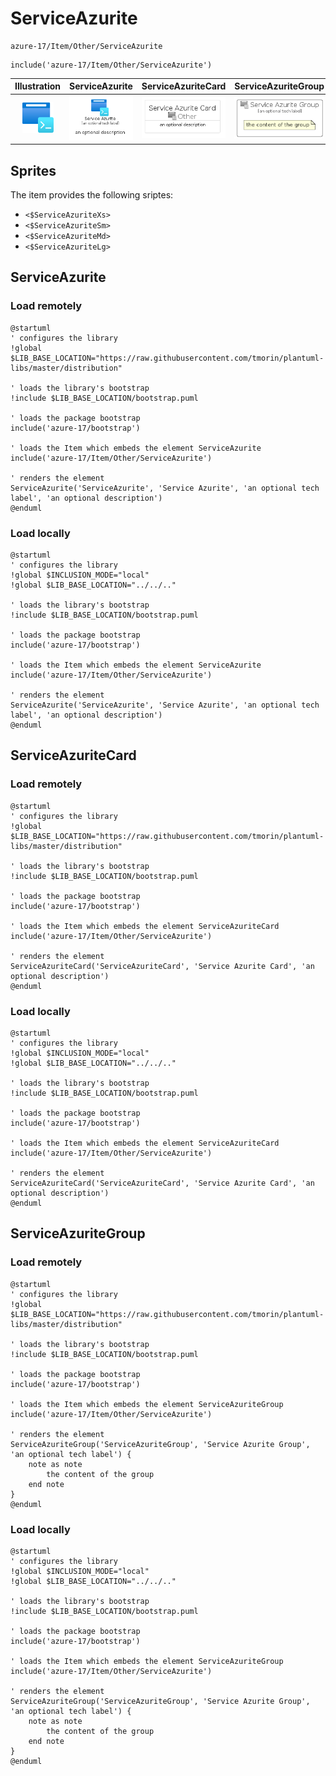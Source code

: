 # ServiceAzurite


```text
azure-17/Item/Other/ServiceAzurite
```

```text
include('azure-17/Item/Other/ServiceAzurite')
```



| Illustration | ServiceAzurite | ServiceAzuriteCard | ServiceAzuriteGroup |
| :---: | :---: | :---: | :---: |
| ![illustration for Illustration](../../../azure-17/Item/Other/ServiceAzurite.png) | ![illustration for ServiceAzurite](../../../azure-17/Item/Other/ServiceAzurite.Local.png) | ![illustration for ServiceAzuriteCard](../../../azure-17/Item/Other/ServiceAzuriteCard.Local.png) | ![illustration for ServiceAzuriteGroup](../../../azure-17/Item/Other/ServiceAzuriteGroup.Local.png) |



## Sprites
The item provides the following sriptes:

- `<$ServiceAzuriteXs>`
- `<$ServiceAzuriteSm>`
- `<$ServiceAzuriteMd>`
- `<$ServiceAzuriteLg>`





## ServiceAzurite

### Load remotely
```plantuml
@startuml
' configures the library
!global $LIB_BASE_LOCATION="https://raw.githubusercontent.com/tmorin/plantuml-libs/master/distribution"

' loads the library's bootstrap
!include $LIB_BASE_LOCATION/bootstrap.puml

' loads the package bootstrap
include('azure-17/bootstrap')

' loads the Item which embeds the element ServiceAzurite
include('azure-17/Item/Other/ServiceAzurite')

' renders the element
ServiceAzurite('ServiceAzurite', 'Service Azurite', 'an optional tech label', 'an optional description')
@enduml
```

### Load locally
```plantuml
@startuml
' configures the library
!global $INCLUSION_MODE="local"
!global $LIB_BASE_LOCATION="../../.."

' loads the library's bootstrap
!include $LIB_BASE_LOCATION/bootstrap.puml

' loads the package bootstrap
include('azure-17/bootstrap')

' loads the Item which embeds the element ServiceAzurite
include('azure-17/Item/Other/ServiceAzurite')

' renders the element
ServiceAzurite('ServiceAzurite', 'Service Azurite', 'an optional tech label', 'an optional description')
@enduml
```

## ServiceAzuriteCard

### Load remotely
```plantuml
@startuml
' configures the library
!global $LIB_BASE_LOCATION="https://raw.githubusercontent.com/tmorin/plantuml-libs/master/distribution"

' loads the library's bootstrap
!include $LIB_BASE_LOCATION/bootstrap.puml

' loads the package bootstrap
include('azure-17/bootstrap')

' loads the Item which embeds the element ServiceAzuriteCard
include('azure-17/Item/Other/ServiceAzurite')

' renders the element
ServiceAzuriteCard('ServiceAzuriteCard', 'Service Azurite Card', 'an optional description')
@enduml
```

### Load locally
```plantuml
@startuml
' configures the library
!global $INCLUSION_MODE="local"
!global $LIB_BASE_LOCATION="../../.."

' loads the library's bootstrap
!include $LIB_BASE_LOCATION/bootstrap.puml

' loads the package bootstrap
include('azure-17/bootstrap')

' loads the Item which embeds the element ServiceAzuriteCard
include('azure-17/Item/Other/ServiceAzurite')

' renders the element
ServiceAzuriteCard('ServiceAzuriteCard', 'Service Azurite Card', 'an optional description')
@enduml
```

## ServiceAzuriteGroup

### Load remotely
```plantuml
@startuml
' configures the library
!global $LIB_BASE_LOCATION="https://raw.githubusercontent.com/tmorin/plantuml-libs/master/distribution"

' loads the library's bootstrap
!include $LIB_BASE_LOCATION/bootstrap.puml

' loads the package bootstrap
include('azure-17/bootstrap')

' loads the Item which embeds the element ServiceAzuriteGroup
include('azure-17/Item/Other/ServiceAzurite')

' renders the element
ServiceAzuriteGroup('ServiceAzuriteGroup', 'Service Azurite Group', 'an optional tech label') {
    note as note
        the content of the group
    end note
}
@enduml
```

### Load locally
```plantuml
@startuml
' configures the library
!global $INCLUSION_MODE="local"
!global $LIB_BASE_LOCATION="../../.."

' loads the library's bootstrap
!include $LIB_BASE_LOCATION/bootstrap.puml

' loads the package bootstrap
include('azure-17/bootstrap')

' loads the Item which embeds the element ServiceAzuriteGroup
include('azure-17/Item/Other/ServiceAzurite')

' renders the element
ServiceAzuriteGroup('ServiceAzuriteGroup', 'Service Azurite Group', 'an optional tech label') {
    note as note
        the content of the group
    end note
}
@enduml
```

